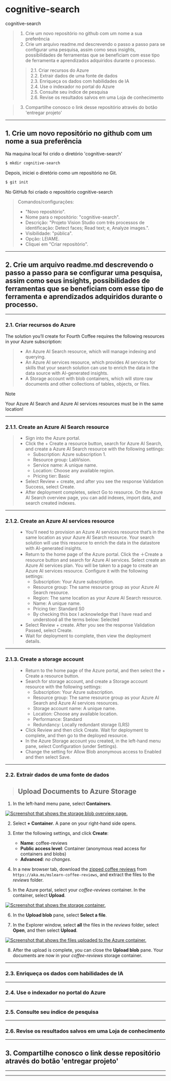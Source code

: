 # cognitive-search  
cognitive-search  

> 1. Crie um novo repositório no github com um nome a sua preferência  
> 2. Crie um arquivo readme.md descrevendo o passo a passo para se configurar uma pesquisa, assim como seus insights, possibilidades de ferramentas que se beneficiam com esse tipo de ferramenta e aprendizados adquiridos durante o processo.  
>> 2.1. Criar recursos do Azure  
> 2.2. Extrair dados de uma fonte de dados  
> 2.3. Enriqueça os dados com habilidades de IA  
> 2.4. Use o indexador no portal do Azure  
> 2.5. Consulte seu índice de pesquisa  
> 2.6. Revise os resultados salvos em uma Loja de conhecimento  

> 3. Compartilhe conosco o link desse repositório através do botão 'entregar projeto'  

--------
## 1. Crie um novo repositório no github com um nome a sua preferência  

Na maquina local foi crido o diretório 'cognitive-search'  

~~~bash  
$ mkdir cognitive-search  
~~~  

Depois, iniciei o diretório como um repositório no Git.

~~~bash  
$ git init  
~~~  

No GitHub foi criado o repositório cognitive-search

> Comandos/configurações:  
> 
> - "Novo repositório".  
> - Nome para o repositório: "cognitive-search".  
> - Descrição: "Projeto Vision Studio com três processos de identificação: Detect faces; Read text; e, Analyze images.".  
> - Visibilidade: "pública".  
> - Opção: LEIAME.  
> - Cliquei em "Criar repositório".  
> 

-------
## 2. Crie um arquivo readme.md descrevendo o passo a passo para se configurar uma pesquisa, assim como seus insights, possibilidades de ferramentas que se beneficiam com esse tipo de ferramenta e aprendizados adquiridos durante o processo.  

--------
### 2.1. Criar recursos do Azure  
The solution you’ll create for Fourth Coffee requires the following resources in your Azure subscription:

> - An Azure AI Search resource, which will manage indexing and querying.  
> - An Azure AI services resource, which provides AI services for skills that your search solution can use to enrich the data in the data source with AI-generated insights.  
> - A Storage account with blob containers, which will store raw documents and other collections of tables, objects, or files.  

>[!NOTE]
> Your Azure AI Search and Azure AI services resources must be in the same location!  

--------
### 2.1.1. Create an Azure AI Search resource  

>    - Sign into the Azure portal.
>    - Click the + Create a resource button, search for Azure AI Search, and create a Azure AI Search resource with the following settings:  
>      - Subscription: Azure subscription 1.  
>      - Resource group: LabVision.  
>      - Service name: A unique name.  
>      - Location: Choose any available region.  
>      - Pricing tier: Basic  
>    - Select Review + create, and after you see the response Validation Success, select Create.  
>    - After deployment completes, select Go to resource. On the Azure AI Search overview page, you can add indexes, import data, and search created indexes.  


--------
### 2.1.2. Create an Azure AI services resource  

>    - You’ll need to provision an Azure AI services resource that’s in the same location as your Azure AI Search resource. Your search solution will use this resource to enrich the data in the datastore with AI-generated insights.  
>    - Return to the home page of the Azure portal. Click the ＋Create a resource button and search for Azure AI services. Select create an Azure AI services plan. You will be taken to a page to create an Azure AI services resource. Configure it with the following settings:  
>      - Subscription: Your Azure subscription.  
>      - Resource group: The same resource group as your Azure AI Search resource.  
>      - Region: The same location as your Azure AI Search resource.  
>      - Name: A unique name.  
>      - Pricing tier: Standard S0  
>      - By checking this box I acknowledge that I have read and understood all the terms below: Selected  
>    - Select Review + create. After you see the response Validation Passed, select Create.  
>    - Wait for deployment to complete, then view the deployment details.  
  
--------
### 2.1.3. Create a storage account  
  
>    - Return to the home page of the Azure portal, and then select the + Create a resource button.  
>    - Search for storage account, and create a Storage account resource with the following settings:  
>      - Subscription: Your Azure subscription.  
>      - Resource group: The same resource group as your Azure AI Search and Azure AI services resources.  
>      - Storage account name: A unique name.  
>      - Location: Choose any available location.  
>      - Performance: Standard  
>      - Redundancy: Locally redundant storage (LRS)  
>    - Click Review and then click Create. Wait for deployment to complete, and then go to the deployed resource.  
>    - In the Azure Storage account you created, in the left-hand menu pane, select Configuration (under Settings).  
>    - Change the setting for Allow Blob anonymous access to Enabled and then select Save.  
  
--------
### 2.2. Extrair dados de uma fonte de dados  
> ## Upload Documents to Azure Storage

1.  In the left-hand menu pane, select  **Containers**.

[![Screenshot that shows the storage blob overview page.](https://microsoftlearning.github.io/mslearn-ai-fundamentals/Instructions/Labs/media/create-cognitive-search-solution/storage-blob-1.png)](https://microsoftlearning.github.io/mslearn-ai-fundamentals/Instructions/Labs/media/create-cognitive-search-solution/storage-blob-1.png)    

2.  Select  **+ Container**. A pane on your right-hand side opens.
    
3.  Enter the following settings, and click  **Create**:
    -   **Name**: coffee-reviews
    -   **Public access level**: Container (anonymous read access for containers and blobs)
    -   **Advanced**:  _no changes_.
4.  In a new browser tab, download the  [zipped coffee reviews](https://aka.ms/mslearn-coffee-reviews)  from  `https://aka.ms/mslearn-coffee-reviews`, and extract the files to the  _reviews_  folder.
    
5.  In the Azure portal, select your  _coffee-reviews_  container. In the container, select  **Upload**.    
    
 [![Screenshot that shows the storage container.](https://microsoftlearning.github.io/mslearn-ai-fundamentals/Instructions/Labs/media/create-cognitive-search-solution/storage-blob-3.png)](https://microsoftlearning.github.io/mslearn-ai-fundamentals/Instructions/Labs/media/create-cognitive-search-solution/storage-blob-3.png)    
    
6.  In the  **Upload blob**  pane, select  **Select a file**.
    
7.  In the Explorer window, select  **all**  the files in the  _reviews_  folder, select  **Open**, and then select  **Upload**.
        
[![Screenshot that shows the files uploaded to the Azure container.](https://microsoftlearning.github.io/mslearn-ai-fundamentals/Instructions/Labs/media/create-cognitive-search-solution/6a-azure-container-upload-files.png)](https://microsoftlearning.github.io/mslearn-ai-fundamentals/Instructions/Labs/media/create-cognitive-search-solution/6a-azure-container-upload-files.png)    
    
8.  After the upload is complete, you can close the  **Upload blob**  pane. Your documents are now in your  _coffee-reviews_  storage container.

--------
### 2.3. Enriqueça os dados com habilidades de IA  

--------
### 2.4. Use o indexador no portal do Azure  

--------
### 2.5. Consulte seu índice de pesquisa  

--------
### 2.6. Revise os resultados salvos em uma Loja de conhecimento  

--------
## 3. Compartilhe conosco o link desse repositório através do botão 'entregar projeto'  

--------
--------
